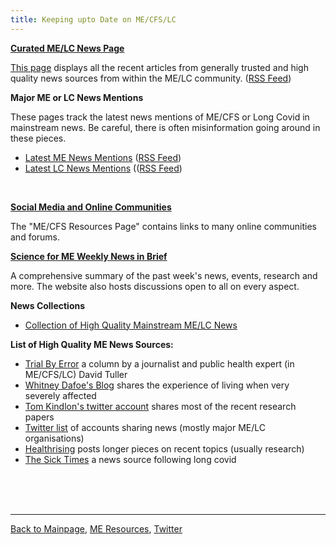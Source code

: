 ```yaml
---
title: Keeping upto Date on ME/CFS/LC
---
```



**[Curated ME/LC News Page](https://me-cfs.github.io/news/)**

[This page](https://me-cfs.github.io/news/) displays all the recent articles from generally trusted and high quality news sources from within the ME/LC community. ([RSS Feed](https://me-cfs.github.io/news/rss/community.xml))
<br/>

**Major ME or LC News Mentions**

These pages track the latest news mentions of ME/CFS or Long Covid in mainstream news. Be careful, there is often misinformation going around in these pieces.
* [Latest ME News Mentions](https://me-cfs.github.io/news/me-mentions.html) ([RSS Feed](https://me-cfs.github.io/news/rss/me-mentions.xml))
* [Latest LC News Mentions](https://me-cfs.github.io/news/lc-mentions.html) (([RSS Feed](https://me-cfs.github.io/news/rss/lc-mentions.xml))
<br/>

**[Social Media and Online Communities](https://me-cfs.github.io/useful-resources.html)**

The "ME/CFS Resources Page" contains links to many online communities and forums.
<br/>

**[Science for ME Weekly News in Brief](https://www.s4me.info/forums/weekly-me-news-in-brief.102/)**

A comprehensive summary of the past week's news, events, research and more. The website also hosts discussions open to all on every aspect.
<br/>

**News Collections**
* [Collection of High Quality Mainstream ME/LC News](https://me-cfs.github.io/me-inthenews.html)

**List of High Quality ME News Sources:**
* [Trial By Error](https://virology.ws/david-tuller-posts/) a column by a journalist and public health expert (in ME/CFS/LC) David Tuller
* [Whitney Dafoe's Blog](https://whitneydafoe.com/mecfs/) shares the experience of living when very severely affected
* [Tom Kindlon's twitter account](https://x.com/tomkindlon?s=21) shares most of the recent research papers
* [Twitter list](https://x.com/i/lists/1792252442643509657) of accounts sharing news (mostly major ME/LC organisations)
* [Healthrising](https://www.healthrising.org) posts longer pieces on recent topics (usually research)
* [The Sick Times](https://thesicktimes.org) a news source following long covid


<br/><br/><br/>

---

[Back to Mainpage](https://me-cfs.github.io), [ME Resources](https://me-cfs.github.io/useful-resources.html), [Twitter](https://twitter.com/yann_mecfs)
